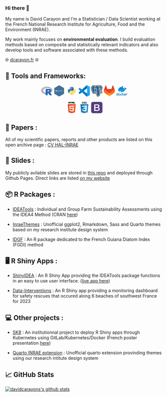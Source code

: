 ### Hi there 👋

My name is David Carayon and I'm a Statistician / Data Scientist working at the French National Research Institute for Agriculture, Food and the Environment (INRAE).

My work mainly focuses on **environmental evaluation**. I build evaluation methods based on composite and statistically relevant indicators and also develop tools and software associated with these methods. 

🌐 [dcarayon.fr](https://dcarayon.fr) 🌐

## :hammer: Tools and Frameworks:

<p align="center">
  <a href="https://github.com/topics/r" title="R"><img src="https://raw.githubusercontent.com/github/explore/80688e429a7d4ef2fca1e82350fe8e3517d3494d/topics/r/r.png" alt="R logo" width="36" height="36" /></a>
  <a href="https://github.com/topics/quarto" title="Git"><img src="https://raw.githubusercontent.com/github/explore/80f119e965a9a3df7b74c3f7b63a502e3d0ded36/topics/quarto/quarto.png" alt="quarto logo" width="36" height="36" /></a>
  <a href="https://github.com/topics/python" title="Python"><img src="https://raw.githubusercontent.com/github/explore/80688e429a7d4ef2fca1e82350fe8e3517d3494d/topics/python/python.png" alt="python logo" width="36" height="36" /></a>
  <a href="https://github.com/topics/Visual_Studio_Code" title="VSCode"><img src="https://raw.githubusercontent.com/github/explore/bbd48b997e8d0bef63f676eca4da5e1f76487b56/topics/visual-studio-code/visual-studio-code.png" alt="VSCode logo" width="36" height="36" /></a>
  <a href="https://github.com/topics/postgresql" title="PostgreSQL"><img src="https://raw.githubusercontent.com/github/explore/80688e429a7d4ef2fca1e82350fe8e3517d3494d/topics/postgresql/postgresql.png" alt="postgresql logo" width="36" height="36" /></a>
  <a href="https://github.com/topics/gitlab" title="GitLab"><img src="https://raw.githubusercontent.com/github/explore/3f5c1e7d83bce81b0872ac88d46532515bdc88ef/topics/gitlab/gitlab.png" alt="gitlab logo" width="36" height="36" /></a>
  <a href="https://github.com/topics/docker" title="docker"><img src="https://raw.githubusercontent.com/github/explore/80688e429a7d4ef2fca1e82350fe8e3517d3494d/topics/docker/docker.png" alt="docker logo" width="36" height="36" /></a>
</p>

<p align="center">
  <a href="https://github.com/topics/html" title="HTML"><img src="https://raw.githubusercontent.com/github/explore/80688e429a7d4ef2fca1e82350fe8e3517d3494d/topics/html/html.png" alt="HTML" width="36" height="36" /></a>
  <a href="https://github.com/topics/css" title="CSS"><img src="https://raw.githubusercontent.com/github/explore/80688e429a7d4ef2fca1e82350fe8e3517d3494d/topics/css/css.png" alt="CSS" width="36" height="36" /></a>
  <a href="https://github.com/topics/bootstrap" title="Bootstrap"><img src="https://raw.githubusercontent.com/github/explore/80688e429a7d4ef2fca1e82350fe8e3517d3494d/topics/bootstrap/bootstrap.png" alt="Bootstrap" width="36" height="36" /></a>
</p>

## 📖 Papers :

All of my scientific papers, reports and other products are listed on this open archive page : [CV HAL-INRAE](https://cv.hal.science/david-carayon)

## 🎤 Slides :

My publicly avilable slides are stored in [this repo](https://github.com/davidcarayon/slides) and deployed through Github Pages. Direct links are listed [on my website](https://dcarayon.fr/slides.html)

## 📦 R Packages :

- [IDEATools](https://github.com/davidcarayon/IDEATools) : Individual and Group Farm Sustainability Assessments using the IDEA4 Method (CRAN [here](https://cran.r-project.org/web/packages/IDEATools/index.html))

- [InraeThemes](https://github.com/davidcarayon/InraeThemes) : Unofficial ggplot2, Rmarkdown, Sass and Quarto themes based on my research institute design system

- [IDGF](https://github.com/davidcarayon/IDGF) : An R package dedicated to the French Guiana Diatom Index (FGDI) method

## 🖥️ R Shiny Apps :

- [ShinyIDEA](https://forgemia.inra.fr/sk8/sk8-apps/ettis/shinyidea) : An R Shiny App providing the IDEATools package functions in an easy to use user interface. ([live app here](https://shinyidea.sk8.inrae.fr/))

- [Data-Interventions](https://forgemia.inra.fr/sk8/sk8-apps/ettis/data-interventions) : An R Shiny app providing a monitoring dashboard for safety rescues that occured along 6 beaches of southwest France for 2023

## 💻 Other projects : 

- [SK8](https://sk8.inrae.fr) : An institutionnal project to deploy R Shiny apps through Kubernetes using GitLab/Kubernetes/Docker (French poster presentation [here](https://hal.inrae.fr/hal-04141247v1/document))

- [Quarto INRAE extension](https://github.com/davidcarayon/quarto-inrae-extension) : Unofficial quarto extension provinding themes using our research intitute design system

## :chart_with_upwards_trend: GitHub Stats
[![davidcarayons's github stats](https://github-readme-stats.vercel.app/api?username=davidcarayon)](https://github.com/anuraghazra/github-readme-stats)
